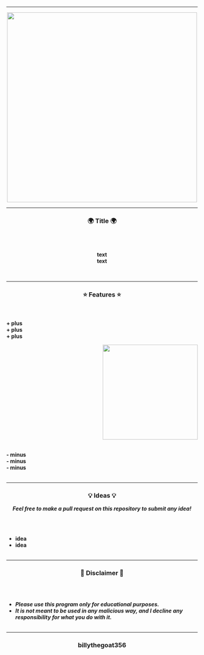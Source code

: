 -----

<p align="center">
<img src="link", width="500", height="500">
</p>

-----

### <p align="center">🌍 Title 🌍</p>

<br><br>
<p align="center">
<strong>
text
<br>
text
</strong>
</p>
<br>

-----

### <p align="center">⭐ Features ⭐</p>

<br><br>
<strong>+ plus</strong>
<br>
<strong>+ plus</strong>
<br>
<strong>+ plus</strong>
<br>

<p align="right">
<img src="link" width="250", height="250">
</p>

<br>
<strong>- minus</strong>
<br>
<strong>- minus</strong>
<br>
<strong>- minus</strong>
<br><br>

-----

### <p align="center">💡 Ideas 💡</p>

<p align="center"><strong><i>Feel free to make a pull request on this repository to submit any idea!</i></strong</p>

<br><br>
* idea
* idea
<br><br>

-----

### <p align="center">📌 Disclaimer 📌</p>

<br><br>
* ***Please use this program only for educational purposes.***
* ***It is not meant to be used in any malicious way, and I decline any responsibility for what you do with it.***
<br><br>

-----

### <p align="center">billythegoat356</p>
